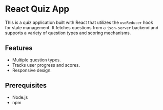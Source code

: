 # React Quiz App

This is a quiz application built with React that utilizes the `useReducer` hook for state management. It fetches questions from a `json-server` backend and supports a variety of question types and scoring mechanisms.

## Features

- Multiple question types.
- Tracks user progress and scores.
- Responsive design.

## Prerequisites

- Node.js
- npm
